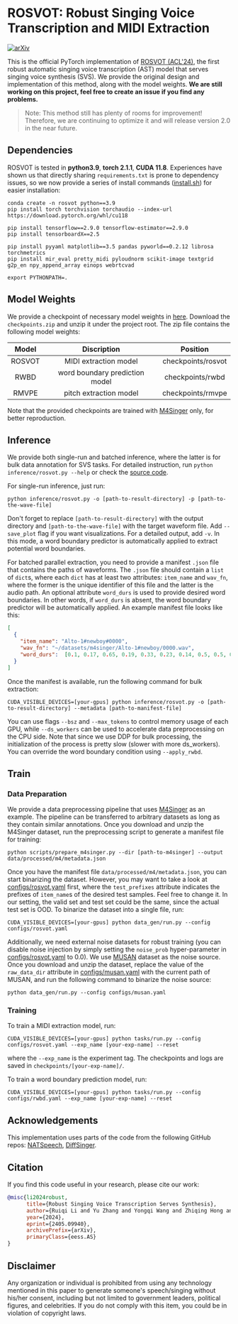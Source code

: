 # ROSVOT: Robust Singing Voice Transcription and MIDI Extraction

[![arXiv](https://img.shields.io/badge/arXiv-Paper-<COLOR>.svg)](https://arxiv.org/abs/2305.04476)

This is the official PyTorch implementation of [ROSVOT (ACL'24)](https://arxiv.org/abs/2405.09940), the first robust automatic singing voice transcription (AST) model that serves singing voice synthesis (SVS). We provide the original design and implementation of this method, along with the model weights. **We are still working on this project, feel free to create an issue if you find any problems.** 

> Note: This method still has plenty of rooms for improvement! Therefore, we are continuing to optimize it and will release version 2.0 in the near future. 

## Dependencies

ROSVOT is tested in **python3.9**, **torch 2.1.1**, **CUDA 11.8**. Experiences have shown us that directly sharing `requirements.txt` is prone to dependency issues, so we now provide a series of install commands ([install.sh](scripts/install.sh)) for easier installation:

```shell
conda create -n rosvot python==3.9
pip install torch torchvision torchaudio --index-url https://download.pytorch.org/whl/cu118

pip install tensorflow==2.9.0 tensorflow-estimator==2.9.0
pip install tensorboardX==2.5

pip install pyyaml matplotlib==3.5 pandas pyworld==0.2.12 librosa torchmetrics
pip install mir_eval pretty_midi pyloudnorm scikit-image textgrid g2p_en npy_append_array einops webrtcvad

export PYTHONPATH=.
```

## Model Weights

We provide a checkpoint of necessary model weights in [here](https://drive.google.com/file/d/1JNtNT37KiLq9uFQqHk7JFs-3trxd3bRh/view?usp=sharing). Download the `checkpoints.zip` and unzip it under the project root. The zip file contains the following model weights:

| Model       | Discription   | Position |
|:-------------:|:--------:|:---:|
|   ROSVOT    | MIDI extraction model | checkpoints/rosvot |
| RWBD    | word boundary prediction model  | checkpoints/rwbd |
| RMVPE  | pitch extraction model | checkpoints/rmvpe |

Note that the provided checkpoints are trained with [M4Singer](https://github.com/M4Singer/M4Singer) only, for better reproduction. 

## Inference

We provide both single-run and batched inference, where the latter is for bulk data annotation for SVS tasks. For detailed instruction, run `python inference/rosvot.py --help` or check the [source code](inference/rosvot.py).

For single-run inference, just run: 

```shell
python inference/rosvot.py -o [path-to-result-directory] -p [path-to-the-wave-file]
```

Don't forget to replace `[path-to-result-directory]` with the output directory and `[path-to-the-wave-file]` with the target waveform file. Add `--save_plot` flag if you want visualizations. For a detailed output, add `-v`. In this mode, a word boundary predictor is automatically applied to extract potential word boundaries. 

For batched parallel extraction, you need to provide a manifest `.json` file that contains the paths of waveforms. The `.json` file should contain a `list` of `dict`s, where each `dict` has at least two attributes: `item_name` and `wav_fn`, where the former is the unique identifier of this file and the latter is the audio path. An optional attribute `word_durs` is used to provide desired word boundaries. In other words, if `word_durs` is absent, the word boundary predictor will be automatically applied. An example manifest file looks like this:

```json
[
  {
    "item_name": "Alto-1#newboy#0000",
    "wav_fn": "~/datasets/m4singer/Alto-1#newboy/0000.wav",
    "word_durs":  [0.1, 0.17, 0.65, 0.19, 0.33, 0.23, 0.14, 0.5, 0.5, 0.34, 0.49, 0.39, 0.39, 0.48, 0.1]
  }
]
```

Once the manifest is available, run the following command for bulk extraction:

```shell
CUDA_VISIBLE_DEVICES=[your-gpus] python inference/rosvot.py -o [path-to-result-directory] --metadata [path-to-manifest-file]
```

You can use flags `--bsz` and `--max_tokens` to control memory usage of each GPU, while `--ds_workers` can be used to accelerate data preprocessing on the CPU side. Note that since we use DDP for bulk processing, the initialization of the process is pretty slow (slower with more ds_workers). You can override the word boundary condition using `--apply_rwbd`. 

## Train

### Data Preparation

We provide a data preprocessing pipeline that uses [M4Singer](https://github.com/M4Singer/M4Singer) as an example. The pipeline can be transferred to arbitrary datasets as long as they contain similar annotations. Once you download and unzip the M4Singer dataset, run the preprocessing script to generate a manifest file for training:

```shell
python scripts/prepare_m4singer.py --dir [path-to-m4singer] --output data/processed/m4/metadata.json
```

Once you have the manifest file `data/processed/m4/metadata.json`, you can start binarizing the dataset. However, you may want to take a look at [configs/rosvot.yaml](configs/rosvot.yaml) first, where the `test_prefixes` attribute indicates the prefixes of `item_name`s of the desired test samples. Feel free to change it. In our setting, the valid set and test set could be the same, since the actual test set is OOD. To binarize the dataset into a single file, run:

```shell
CUDA_VISIBLE_DEVICES=[your-gpus] python data_gen/run.py --config configs/rosvot.yaml
```

Additionally, we need external noise datasets for robust training (you can disable noise injection by simply setting the `noise_prob` hyper-parameter in [configs/rosvot.yaml](configs/rosvot.yaml) to 0.0). We use [MUSAN](https://www.openslr.org/17/) dataset as the noise source. Once you download and unzip the dataset, replace the value of the `raw_data_dir` attribute in [configs/musan.yaml](configs/musan.yaml) with the current path of MUSAN, and run the following command to binarize the noise source:

```shell
python data_gen/run.py --config configs/musan.yaml
```

### Training

To train a MIDI extraction model, run:

```shell
CUDA_VISIBLE_DEVICES=[your-gpus] python tasks/run.py --config configs/rosvot.yaml --exp_name [your-exp-name] --reset
```

where the `--exp_name` is the experiment tag. The checkpoints and logs are saved in `checkpoints/[your-exp-name]/`.

To train a word boundary prediction model, run:

```shell
CUDA_VISIBLE_DEVICES=[your-gpus] python tasks/run.py --config configs/rwbd.yaml --exp_name [your-exp-name] --reset
```

## Acknowledgements

This implementation uses parts of the code from the following GitHub repos:
[NATSpeech](https://github.com/NATSpeech/NATSpeech),
[DiffSinger](https://github.com/MoonInTheRiver/DiffSinger).

## Citation

If you find this code useful in your research, please cite our work:

```bibtex
@misc{li2024robust,
      title={Robust Singing Voice Transcription Serves Synthesis}, 
      author={Ruiqi Li and Yu Zhang and Yongqi Wang and Zhiqing Hong and Rongjie Huang and Zhou Zhao},
      year={2024},
      eprint={2405.09940},
      archivePrefix={arXiv},
      primaryClass={eess.AS}
}
```

## Disclaimer ##
Any organization or individual is prohibited from using any technology mentioned in this paper to generate someone's speech/singing without his/her consent, including but not limited to government leaders, political figures, and celebrities. If you do not comply with this item, you could be in violation of copyright laws.

